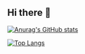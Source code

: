 ## Hi there 👋
[![Anurag's GitHub stats](https://github-readme-stats.vercel.app/api?username=loctodale)](https://github.com/loctodale/github-readme-stats)

[![Top Langs](https://github-readme-stats.vercel.app/api/top-langs/?username=loctodale&layout=donut-vertical)](https://github.com/loctodale/github-readme-stats)
<!--
**loctodale/loctodale** is a ✨ _special_ ✨ repository because its `README.md` (this file) appears on your GitHub profile.

Here are some ideas to get you started:

- 🔭 I’m currently working on ...
- 🌱 I’m currently learning ...
- 👯 I’m looking to collaborate on ...
- 🤔 I’m looking for help with ...
- 💬 Ask me about ...
- 📫 How to reach me: ...
- 😄 Pronouns: ...
- ⚡ Fun fact: ...
-->
